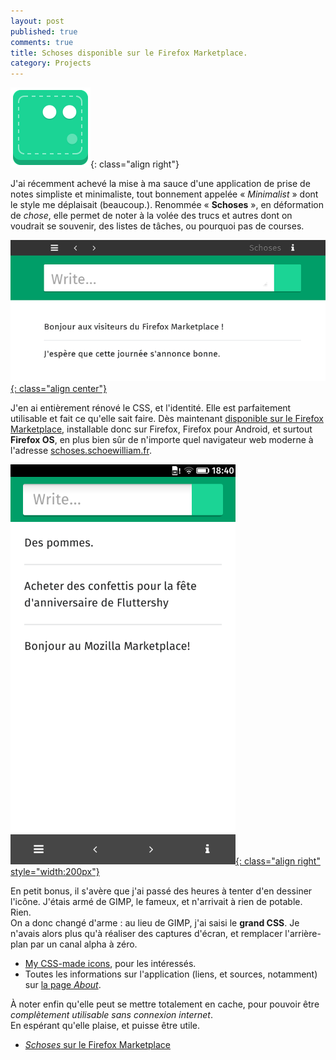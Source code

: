 ```yaml
---
layout: post
published: true
comments: true
title: Schoses disponible sur le Firefox Marketplace.
category: Projects
---
```


![Schoses](/images/schoses/icon-128.png){: class="align right"}

J'ai récemment achevé la mise à ma sauce d'une application de prise de notes simpliste et minimaliste, tout bonnement appelée « *Minimalist* » dont le style me déplaisait (beaucoup.). Renommée « **Schoses** », en déformation de *chose*, elle permet de noter à la volée des trucs et autres dont on voudrait se souvenir, des listes de tâches, ou pourquoi pas de courses.

[![Schoses sur un écran de bureau](/images/schoses/wide.png){: class="align center"}](/images/schoses/wide.png)

J'en ai entièrement rénové le CSS, et l'identité. Elle est parfaitement utilisable et fait ce qu'elle sait faire. Dès maintenant [disponible sur le Firefox Marketplace](https://marketplace.firefox.com/app/schoses), installable donc sur Firefox, Firefox pour Android, et surtout **Firefox OS**, en plus bien sûr de n'importe quel navigateur web moderne à l'adresse [schoses.schoewilliam.fr](http://schoses.schoewilliam.fr/).

[![Schoses](/images/schoses/narrow.png){: class="align right" style="width:200px"}](/images/schoses/narrow.png)

En petit bonus, il s'avère que j'ai passé des heures à tenter d'en dessiner l'icône. J'étais armé de GIMP, le fameux, et n'arrivait à rien de potable. Rien.  
On a donc changé d'arme : au lieu de GIMP, j'ai saisi le **grand CSS**. Je n'avais alors plus qu'à réaliser des captures d'écran, et remplacer l'arrière-plan par un canal alpha à zéro.

* [My CSS-made icons](http://schoses.schoewilliam.fr/icon.html), pour les intéressés.
* Toutes les informations sur l'application (liens, et sources, notamment) sur [la page *About*](http://schoses.schoewilliam.fr/about.html).

À noter enfin qu'elle peut se mettre totalement en cache, pour pouvoir être *complètement utilisable sans connexion internet*.  
En espérant qu'elle plaise, et puisse être utile.

* [*Schoses* sur le Firefox Marketplace](https://marketplace.firefox.com/app/schoses)
